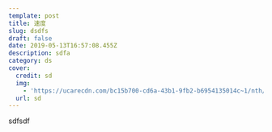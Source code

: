 ```yaml
---
template: post
title: 速度
slug: dsdfs
draft: false
date: 2019-05-13T16:57:08.455Z
description: sdfa
category: ds
cover:
  credit: sd
  img:
    - 'https://ucarecdn.com/bc15b700-cd6a-43b1-9fb2-b6954135014c~1/nth/0/'
  url: sd
---
```

sdfsdf
